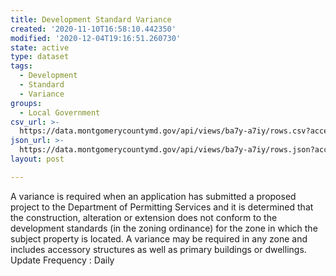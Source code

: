 ```yaml
---
title: Development Standard Variance
created: '2020-11-10T16:58:10.442350'
modified: '2020-12-04T19:16:51.260730'
state: active
type: dataset
tags:
  - Development
  - Standard
  - Variance
groups:
  - Local Government
csv_url: >-
  https://data.montgomerycountymd.gov/api/views/ba7y-a7iy/rows.csv?accessType=DOWNLOAD
json_url: >-
  https://data.montgomerycountymd.gov/api/views/ba7y-a7iy/rows.json?accessType=DOWNLOAD
layout: post

---
```

A variance is required when an application has submitted a proposed project to the Department of Permitting Services and it is determined that the construction, alteration or extension does not conform to the development standards (in the zoning ordinance) for the zone in which the subject property is located.  A variance may be required in any zone and includes accessory structures as well as primary buildings or dwellings.
Update Frequency : Daily
